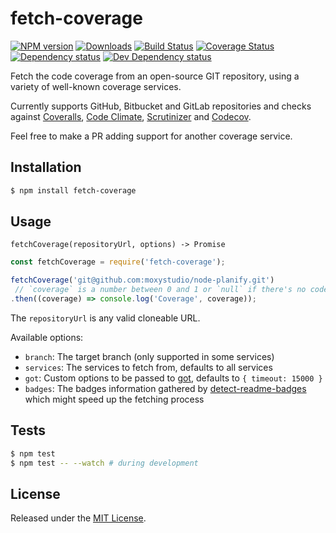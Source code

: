 # fetch-coverage

[![NPM version][npm-image]][npm-url] [![Downloads][downloads-image]][npm-url] [![Build Status][travis-image]][travis-url] [![Coverage Status][codecov-image]][codecov-url] [![Dependency status][david-dm-image]][david-dm-url] [![Dev Dependency status][david-dm-dev-image]][david-dm-dev-url]

[npm-url]:https://npmjs.org/package/fetch-coverage
[downloads-image]:http://img.shields.io/npm/dm/fetch-coverage.svg
[npm-image]:http://img.shields.io/npm/v/fetch-coverage.svg
[travis-url]:https://travis-ci.org/moxystudio/node-fetch-coverage
[travis-image]:http://img.shields.io/travis/moxystudio/node-fetch-coverage/master.svg
[codecov-url]:https://codecov.io/gh/moxystudio/node-fetch-coverage
[codecov-image]:https://img.shields.io/codecov/c/github/moxystudio/node-fetch-coverage/master.svg
[david-dm-url]:https://david-dm.org/moxystudio/node-fetch-coverage
[david-dm-image]:https://img.shields.io/david/moxystudio/node-fetch-coverage.svg
[david-dm-dev-url]:https://david-dm.org/moxystudio/node-fetch-coverage?type=dev
[david-dm-dev-image]:https://img.shields.io/david/dev/moxystudio/node-fetch-coverage.svg

Fetch the code coverage from an open-source GIT repository, using a variety of well-known coverage services.

Currently supports GitHub, Bitbucket and GitLab repositories and checks against [Coveralls](https://coveralls.io/), [Code Climate](https://codeclimate.com/), [Scrutinizer](https://scrutinizer-ci.com/) and [Codecov](https://codecov.io/).

Feel free to make a PR adding support for another coverage service.


## Installation

```sh
$ npm install fetch-coverage
```


## Usage

`fetchCoverage(repositoryUrl, options) -> Promise`

```js
const fetchCoverage = require('fetch-coverage');

fetchCoverage('git@github.com:moxystudio/node-planify.git')
 // `coverage` is a number between 0 and 1 or `null` if there's no code coverage
.then((coverage) => console.log('Coverage', coverage));
```

The `repositoryUrl` is any valid cloneable URL.

Available options:

- `branch`: The target branch (only supported in some services)
- `services`: The services to fetch from, defaults to all services
- `got`: Custom options to be passed to [got](https://github.com/sindresorhus/got), defaults to `{ timeout: 15000 }`
- `badges`: The badges information gathered by [detect-readme-badges](https://github.com/IndigoUnited/node-detect-readme-badges) which might speed up the  fetching process


## Tests

```sh
$ npm test
$ npm test -- --watch # during development
```


## License

Released under the [MIT License](http://www.opensource.org/licenses/mit-license.php).
